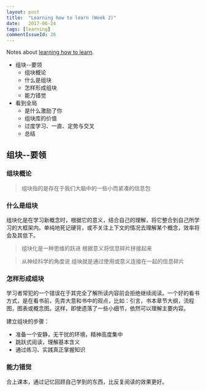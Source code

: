 ```yaml
---
layout: post
title:  "Learning how to learn (Week 2)"
date:   2017-06-24
tags: [learning]
commentIssueId: 26
---
```


Notes about [learning how to learn](https://www.coursera.org/learn/ruhe-xuexi/home/week/2).
* 组块--要领
  * 组块概论
  * 什么是组块
  * 怎样形成组块
  * 能力错觉
* 看到全局
  * 是什么激励了你
  * 组块库的价值
  * 过度学习、一直、定势与交叉
  * 总结

## 组块--要领

### 组块概论

> 组块指的是存在于我们大脑中的一些小而紧凑的信息包

### 什么是组块
组块化是在学习新概念时，根据它的意义，结合自己的理解，将它整合到自己所学习的大框架内。单纯地死记硬背，或不关注上下文的情况去理解某个概念，效率将会及其低下。

> 组块化是一种思维的跃进 根据意义将信息碎片拼接起来

> 从神经科学的角度说 组块就是通过使用或意义连接在一起的信息碎片

### 怎样形成组块
学习者常犯的一个错误在于其完全了解所读内容前会拒绝继续阅读。一个好的看书方式，是在看书前，先弄大意和书中的观点，比如：引言，书本章节大纲，流程图，图表或概念图。这样，即使遗落了一些小细节，依然可以理解主要内容。

建立组块的步骤：
* 准备一个安静，无干扰的环境，精神高度集中
* 跳跃式阅读，理解基本含义
* 通过练习、实践真正掌握知识


### 能力错觉
合上课本，通过记忆回顾自己学到的东西，比反复阅读的效果更好。
